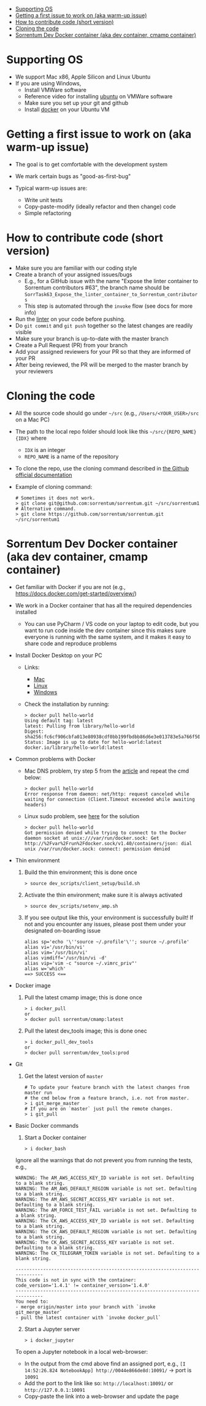 <!-- toc -->

- [Supporting OS](#supporting-os)
- [Getting a first issue to work on (aka warm-up issue)](#getting-a-first-issue-to-work-on-aka-warm-up-issue)
- [How to contribute code (short version)](#how-to-contribute-code-short-version)
- [Cloning the code](#cloning-the-code)
- [Sorrentum Dev Docker container (aka dev container, cmamp container)](#sorrentum-dev-docker-container-aka-dev-container-cmamp-container)

<!-- tocstop -->

# Supporting OS

- We support Mac x86, Apple Silicon and Linux Ubuntu
- If you are using Windows,
  - Install VMWare software
  - Reference video for installing
    [ubuntu](https://www.youtube.com/watch?v=NhlhJFKmzpk&ab_channel=ProgrammingKnowledge)
    on VMWare software
  - Make sure you set up your git and github
  - Install
    [docker](https://docs.docker.com/engine/install/ubuntu/#install-using-the-repository)
    on your Ubuntu VM

# Getting a first issue to work on (aka warm-up issue)

- The goal is to get comfortable with the development system

- We mark certain bugs as "good-as-first-bug"

- Typical warm-up issues are:
  - Write unit tests
  - Copy-paste-modify (ideally refactor and then change) code
  - Simple refactoring

# How to contribute code (short version)

- Make sure you are familiar with our coding style
- Create a branch of your assigned issues/bugs
  - E.g., for a GitHub issue with the name "Expose the linter container to
    Sorrentum contributors #63", the branch name should be
    `SorrTask63_Expose_the_linter_container_to_Sorrentum_contributors`
  - This step is automated through the `invoke` flow (see docs for more info)
- Run the
  [linter](https://github.com/sorrentum/sorrentum/blob/master/docs/First_review_process.md#run-linter)
  on your code before pushing.
- Do `git commit` and `git push` together so the latest changes are readily
  visible
- Make sure your branch is up-to-date with the master branch
- Create a Pull Request (PR) from your branch
- Add your assigned reviewers for your PR so that they are informed of your PR
- After being reviewed, the PR will be merged to the master branch by your
  reviewers

# Cloning the code

- All the source code should go under `~/src` (e.g., `/Users/<YOUR_USER>/src` on
  a Mac PC)
- The path to the local repo folder should look like this
  `~/src/{REPO_NAME}{IDX}` where
  - `IDX` is an integer
  - `REPO_NAME` is a name of the repository
- To clone the repo, use the cloning command described in
  [the Github official documentation](https://docs.github.com/en/github/creating-cloning-and-archiving-repositories/cloning-a-repository-from-github/cloning-a-repository)
- Example of cloning command:

  ```
  # Sometimes it does not work.
  > git clone git@github.com:sorrentum/sorrentum.git ~/src/sorrentum1
  # Alternative command.
  > git clone https://github.com/sorrentum/sorrentum.git ~/src/sorrentum1
  ```

# Sorrentum Dev Docker container (aka dev container, cmamp container)

- Get familiar with Docker if you are not (e.g.,
  https://docs.docker.com/get-started/overview/)

- We work in a Docker container that has all the required dependencies installed

  - You can use PyCharm / VS code on your laptop to edit code, but you want to
    run code inside the dev container since this makes sure everyone is running
    with the same system, and it makes it easy to share code and reproduce
    problems

- Install Docker Desktop on your PC

  - Links:
    - [Mac](https://docs.docker.com/desktop/install/mac-install/)
    - [Linux](https://docs.docker.com/desktop/install/linux-install/)
    - [Windows](https://docs.docker.com/desktop/install/windows-install/)
  - Check the installation by running:

    ```
    > docker pull hello-world
    Using default tag: latest
    latest: Pulling from library/hello-world
    Digest: sha256:fc6cf906cbfa013e80938cdf0bb199fbdbb86d6e3e013783e5a766f50f5dbce0
    Status: Image is up to date for hello-world:latest
    docker.io/library/hello-world:latest
    ```

- Common problems with Docker

  - Mac DNS problem, try step 5 from the
    [article](https://medium.com/freethreads/mac-os-docker-error-response-from-daemon-net-http-request-canceled-while-waiting-for-connection-7d1069eb4ca9)
    and repeat the cmd below:

    ```
    > docker pull hello-world
    Error response from daemon: net/http: request canceled while waiting for connection (Client.Timeout exceeded while awaiting headers)
    ```

  - Linux sudo problem, see
    [here](https://stackoverflow.com/questions/48568172/docker-sock-permission-denied)
    for the solution

    ```
    > docker pull hello-world
    Got permission denied while trying to connect to the Docker daemon socket at unix:///var/run/docker.sock: Get   http://%2Fvar%2Frun%2Fdocker.sock/v1.40/containers/json: dial unix /var/run/docker.sock: connect: permission denied
    ```

- Thin environment

  1. Build the thin environment; this is done once

     ```
     > source dev_scripts/client_setup/build.sh
     ```

  2. Activate the thin environment; make sure it is always activated

     ```
     > source dev_scripts/setenv_amp.sh
     ```

  3. If you see output like this, your environment is successfully built! If not
     and you encounter any issues, please post them under your designated
     on-boarding issue

     ```
     alias sp='echo '\''source ~/.profile'\''; source ~/.profile'
     alias vi='/usr/bin/vi'
     alias vim='/usr/bin/vi'
     alias vimdiff='/usr/bin/vi -d'
     alias vip='vim -c "source ~/.vimrc_priv"'
     alias w='which'
     ==> SUCCESS <==
     ```

- Docker image

  1. Pull the latest cmamp image; this is done once

     ```
     > i docker_pull
     or
     > docker pull sorrentum/cmamp:latest
     ```

  2. Pull the latest dev_tools image; this is done onec

     ```
     > i docker_pull_dev_tools
     or
     > docker pull sorrentum/dev_tools:prod
     ```

- Git

  1. Get the latest version of `master`

     ```
     # To update your feature branch with the latest changes from master run
     # the cmd below from a feature branch, i.e. not from master.
     > i git_merge_master
     # If you are on `master` just pull the remote changes.
     > i git_pull
     ```

- Basic Docker commands

  1. Start a Docker container

     ```
     > i docker_bash
     ```

  Ignore all the warnings that do not prevent you from running the tests, e.g.,

  ```
  WARNING: The AM_AWS_ACCESS_KEY_ID variable is not set. Defaulting to a blank string.
  WARNING: The AM_AWS_DEFAULT_REGION variable is not set. Defaulting to a blank string.
  WARNING: The AM_AWS_SECRET_ACCESS_KEY variable is not set. Defaulting to a blank string.
  WARNING: The AM_FORCE_TEST_FAIL variable is not set. Defaulting to a blank string.
  WARNING: The CK_AWS_ACCESS_KEY_ID variable is not set. Defaulting to a blank string.
  WARNING: The CK_AWS_DEFAULT_REGION variable is not set. Defaulting to a blank string.
  WARNING: The CK_AWS_SECRET_ACCESS_KEY variable is not set. Defaulting to a blank string.
  WARNING: The CK_TELEGRAM_TOKEN variable is not set. Defaulting to a blank string.
  ```

  ```
  -----------------------------------------------------------------------------
  This code is not in sync with the container:
  code_version='1.4.1' != container_version='1.4.0'
  -----------------------------------------------------------------------------
  You need to:
  - merge origin/master into your branch with `invoke git_merge_master`
  - pull the latest container with `invoke docker_pull`
  ```

  2. Start a Jupyter server

     ```
     > i docker_jupyter
     ```

  To open a Jupyter notebook in a local web-browser:

  - In the output from the cmd above find an assigned port, e.g.,
    `[I 14:52:26.824 NotebookApp] http://0044e866de8d:10091/` -> port is `10091`
  - Add the port to the link like so: `http://localhost:10091/` or
    `http://127.0.0.1:10091`
  - Copy-paste the link into a web-browser and update the page
